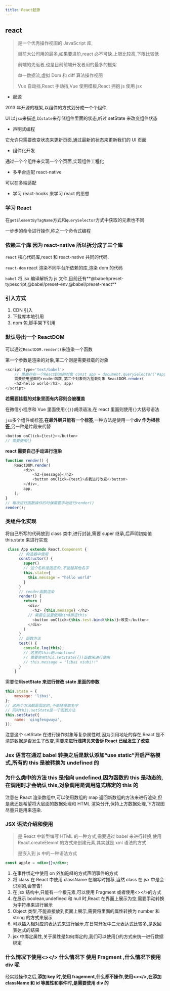 ```yaml
---
title: React起源
---
```


## react

> 是一个优秀操作视图的 JavaScript 库,
>
> 目前大公司用的最多,如果要进阶,react 必不可缺.上限比较高,下限比较低
>
> 前端的先驱者,也是目前前端开发者用的最多的框架
>
> 单一数据流,虚拟 Dom 和 diff 算法操作视图
>
> Vue 自动挡,React 手动挡,Vue 使用模板,React 拥抱 js 使用 jsx

- 起源

2013 年开源的框架,以组件的方式划分成一个个组件,

Ul 以`jsx`来描述,以`state`来存储组件里面的状态,听过 setState 来改变组件状态

- 声明式编程

它允许只需要改变状态来更新页面,通过最新的状态来更新我们的 UI 页面

- 组件化开发

通过一个个组件来实现一个个页面,实现组件工程化

- 多平台适配 react-native

可以在多端适配

- 学习 react-hooks 来学习 react 的思想

### 学习 React

在`getElementByTagName`方式和`querySelector`方式中获取的元素也不同

一步步的命令进行操作,称之一个命令式编程

### 依赖三个库 因为 react-native 所以拆分成了三个库

`react` 核心代码库,react 和 react-native 共同的代码.

`react-dom` react 渲染不同平台所依赖的库,渲染 dom 的代码

`babel` 将 jsx 编译解析为 js 文件,目前还有**@babel/preset-typescript,@babel/preset-env,@babel/preset-react**

### 引入方式

1. CDN 引入
2. 下载库本地引用
3. npm 包,脚手架下引用

### 默认导出一个 ReactDOM

可以通过`ReactDOM.render()`来渲染一个函数

第一个参数是渲染的对象,第二个则是需要挂载的对象

```js
<script type='text/babel'>
	// 里面存在一个ReactDOm的对象 const app = document.querySelector('#app'); //
	需要使用里面的render函数,第二个对象则为挂载对象 ReactDOM.render(
	<h2>hello world</h2>, app)
</script>
```

**若需要挂载的对象里面有内容则会被覆盖**

在微信小程序和 Vue 里面使用`{{}}`胡须语法,在 react 里面则使用`{}`大括号语法

`jsx`多个组件或标签,**在最外层只能有一个标签**,一种方法是使用一个**div 作为根标签**,另一种是片段来代替

```js
<button onClick={test}></button>
// 需要使用{}
```

**react 需要自己手动进行渲染**

```js
function render() {
	ReactDOM.render(
		<div>
			<h2>{message}</h2>
			<button onClick={test}>点我进行改变</button>
		</div>,
		app,
	);
}
// 每次进行函数操作的时候需要手动进行render()
render();
```

### 类组件化实现

将自己所写的代码放到 class 类中,进行封装,需要 super 继承,后声明初始值 this.state 来进行实现

```js
 class App extends React.Component {
      // 构造器中使用
      constructor() {
        super()
        // 这个名称是固定的,不能起其他名字
        this.state={
          this.message = "hello world"
        }
      }
      // render函数渲染
      render() {
        return (
          <div>
            <h2> {this.message} </h2>
          // 需要在这里使用bind绑定this
            <button onClick={this.test.bind(this)}>改变</button>
          </div>
        )
      }
      // 函数方法
      test() {
        console.log(this);
        // 这里的this是undefined
        // 需要使用this.setState({})函数来进行使用
        // this.message = "libai niubi!!"
      }
    }
```

需要使用**setState 来进行修改 state 里面的参数**

```js
this.state = {
	message: 'libai',
};
// 这两个方法都是固定的,不能随便取名字
// 同时this.setState是一个函数方法
this.setState({
	name: 'qingfengwuya',
});
```

注意这个 setState 在进行操作对象等复杂属性时,因为引用地址的存在,React 是不清楚数据是否发生了改变,需要来**进行浅拷贝来告诉 React 已经发生了改变**

### Jsx 语言在通过 babel 转换之后是默认添加“use static”开启严格模式,所有的 this 是被转换为 undefined 的

### 为什么类中的方法 this 是指向 undefined,因为函数的 this 是动态的,在调用时才会确认 this,对象调用是调用隐式绑定的 this 的

注意在 React 渲染数组中,可以使用数组的 map 返回新数组的方法来进行渲染,但是我还是希望将大层面的数据处理和 HTML 渲染分开,保持上方数据处理,下方视图尽量只是用来渲染.

### JSX 语法介绍和使用

> 是 React 中新型编写 HTML 的一种方式,需要通过 babel 来进行转换,使用 React.createElemnt 的方式来创建元素,其实就是 xml 语法的方式
>
> 是嵌入到 js 中的一种语法方式

```jsx
const apple = <div>{}</div>;
```

1. 在事件绑定中使用 on 外加驼峰的方式声明事件的方式
2. 将 class 在 React 中使用 className 在编写时推荐,当然 class 在 jsx 中是会识别的,会警告!
3. 在 jsx 结构中,只能有一个根元素,可以使用 Fragment 或者使用<></>的方式
4. 在展示 boolean,undefined 和 null 时,React 在界面上展示为空,需要手动转换为字符串来进行展示
5. Object 类型,不能直接放到页面上展示,需要将里面的属性转换为 number 和 string 的方式来展示
6. 可以插入相对应的表达式来进行展示,在日常开发中三元表达式比较多,是返回表达式的结果
7. jsx 中绑定属性,关于属性是如何绑定的,我们可以使用{}的方式来统一进行数据绑定

### 什么情况下使用<></> 什么情况下 使用 Fragment ,什么情况下使用 div 呢

经实践操作之后,**添加 key 时,使用 fragement,什么都不操作,使用<></>,在添加 className 和 id 等属性和事件时,是需要使用 div 的**
